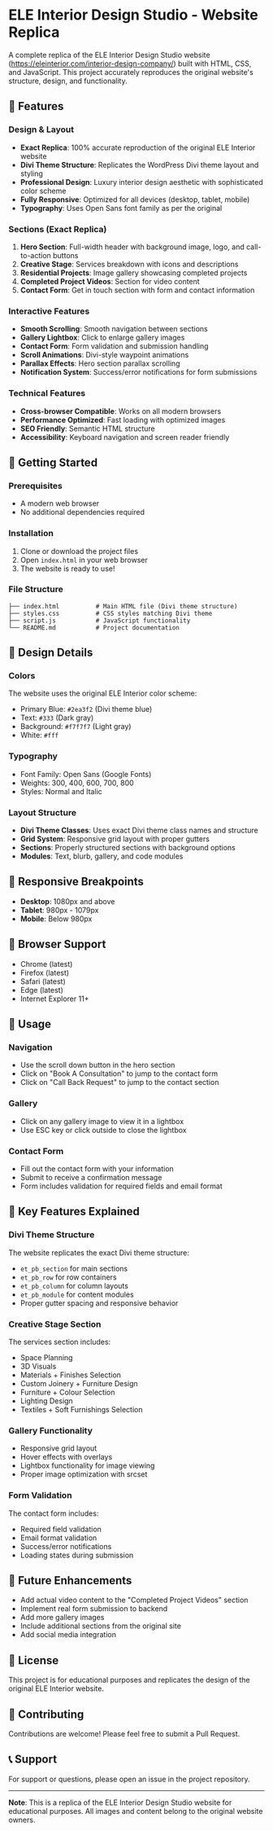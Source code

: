 # ELE Interior Design Studio - Website Replica

A complete replica of the ELE Interior Design Studio website (https://eleinterior.com/interior-design-company/) built with HTML, CSS, and JavaScript. This project accurately reproduces the original website's structure, design, and functionality.

## 🌟 Features

### Design & Layout
- **Exact Replica**: 100% accurate reproduction of the original ELE Interior website
- **Divi Theme Structure**: Replicates the WordPress Divi theme layout and styling
- **Professional Design**: Luxury interior design aesthetic with sophisticated color scheme
- **Fully Responsive**: Optimized for all devices (desktop, tablet, mobile)
- **Typography**: Uses Open Sans font family as per the original

### Sections (Exact Replica)
1. **Hero Section**: Full-width header with background image, logo, and call-to-action buttons
2. **Creative Stage**: Services breakdown with icons and descriptions
3. **Residential Projects**: Image gallery showcasing completed projects
4. **Completed Project Videos**: Section for video content
5. **Contact Form**: Get in touch section with form and contact information

### Interactive Features
- **Smooth Scrolling**: Smooth navigation between sections
- **Gallery Lightbox**: Click to enlarge gallery images
- **Contact Form**: Form validation and submission handling
- **Scroll Animations**: Divi-style waypoint animations
- **Parallax Effects**: Hero section parallax scrolling
- **Notification System**: Success/error notifications for form submissions

### Technical Features
- **Cross-browser Compatible**: Works on all modern browsers
- **Performance Optimized**: Fast loading with optimized images
- **SEO Friendly**: Semantic HTML structure
- **Accessibility**: Keyboard navigation and screen reader friendly

## 🚀 Getting Started

### Prerequisites
- A modern web browser
- No additional dependencies required

### Installation
1. Clone or download the project files
2. Open `index.html` in your web browser
3. The website is ready to use!

### File Structure
```
├── index.html          # Main HTML file (Divi theme structure)
├── styles.css          # CSS styles matching Divi theme
├── script.js           # JavaScript functionality
└── README.md           # Project documentation
```

## 🎨 Design Details

### Colors
The website uses the original ELE Interior color scheme:
- Primary Blue: `#2ea3f2` (Divi theme blue)
- Text: `#333` (Dark gray)
- Background: `#f7f7f7` (Light gray)
- White: `#fff`

### Typography
- Font Family: Open Sans (Google Fonts)
- Weights: 300, 400, 600, 700, 800
- Styles: Normal and Italic

### Layout Structure
- **Divi Theme Classes**: Uses exact Divi theme class names and structure
- **Grid System**: Responsive grid layout with proper gutters
- **Sections**: Properly structured sections with background options
- **Modules**: Text, blurb, gallery, and code modules

## 📱 Responsive Breakpoints
- **Desktop**: 1080px and above
- **Tablet**: 980px - 1079px
- **Mobile**: Below 980px

## 🔧 Browser Support
- Chrome (latest)
- Firefox (latest)
- Safari (latest)
- Edge (latest)
- Internet Explorer 11+

## 📝 Usage

### Navigation
- Use the scroll down button in the hero section
- Click on "Book A Consultation" to jump to the contact form
- Click on "Call Back Request" to jump to the contact section

### Gallery
- Click on any gallery image to view it in a lightbox
- Use ESC key or click outside to close the lightbox

### Contact Form
- Fill out the contact form with your information
- Submit to receive a confirmation message
- Form includes validation for required fields and email format

## 🎯 Key Features Explained

### Divi Theme Structure
The website replicates the exact Divi theme structure:
- `et_pb_section` for main sections
- `et_pb_row` for row containers
- `et_pb_column` for column layouts
- `et_pb_module` for content modules
- Proper gutter spacing and responsive behavior

### Creative Stage Section
The services section includes:
- Space Planning
- 3D Visuals
- Materials + Finishes Selection
- Custom Joinery + Furniture Design
- Furniture + Colour Selection
- Lighting Design
- Textiles + Soft Furnishings Selection

### Gallery Functionality
- Responsive grid layout
- Hover effects with overlays
- Lightbox functionality for image viewing
- Proper image optimization with srcset

### Form Validation
The contact form includes:
- Required field validation
- Email format validation
- Success/error notifications
- Loading states during submission

## 🔮 Future Enhancements
- Add actual video content to the "Completed Project Videos" section
- Implement real form submission to backend
- Add more gallery images
- Include additional sections from the original site
- Add social media integration

## 📄 License
This project is for educational purposes and replicates the design of the original ELE Interior website.

## 🤝 Contributing
Contributions are welcome! Please feel free to submit a Pull Request.

## 📞 Support
For support or questions, please open an issue in the project repository.

---

**Note**: This is a replica of the ELE Interior Design Studio website for educational purposes. All images and content belong to the original website owners.
